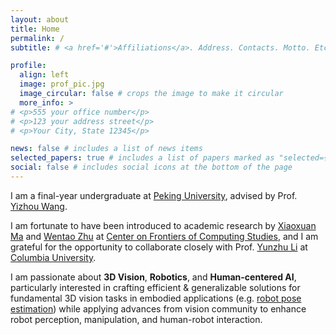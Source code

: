 ```yaml
---
layout: about
title: Home
permalink: /
subtitle: # <a href='#'>Affiliations</a>. Address. Contacts. Motto. Etc.

profile:
  align: left
  image: prof_pic.jpg
  image_circular: false # crops the image to make it circular
  more_info: >
# <p>555 your office number</p>
# <p>123 your address street</p>
# <p>Your City, State 12345</p>

news: false # includes a list of news items
selected_papers: true # includes a list of papers marked as "selected={true}"
social: false # includes social icons at the bottom of the page
---
```


<!-- Tell the world about yourself. Link to your favorite [subreddit](http://reddit.com). You can put a picture in, too. The code is already in, just name your picture `prof_pic.jpg` and put it in the `img/` folder.

Put your address / P.O. box / other info right below your picture. You can also disable any of these elements by editing `profile` property of the YAML header of your `_pages/about.md`. Edit `_bibliography/papers.bib` and Jekyll will render your [publications page](/al-folio/publications/) automatically.

Link to your social media connections, too. This theme is set up to use [Font Awesome icons](https://fontawesome.com/) and [Academicons](https://jpswalsh.github.io/academicons/), like the ones below. Add your Facebook, Twitter, LinkedIn, Google Scholar, or just disable all of them. -->

I am a final-year undergraduate at [Peking University](https://english.pku.edu.cn/), advised by Prof. [Yizhou Wang](https://cfcs.pku.edu.cn/english/people/faculty/yizhouwang/index.htm).

I am fortunate to have been introduced to academic research by [Xiaoxuan Ma](https://shirleymaxx.github.io/) and [Wentao Zhu](https://wentao.live/about.html) at [Center on Frontiers of Computing Studies](https://cfcs.pku.edu.cn/), and I am grateful for the opportunity to collaborate closely with Prof. [Yunzhu Li](https://yunzhuli.github.io/) at [Columbia University](https://www.columbia.edu/).

<!-- I am passionate about 3D vision, robotics, and human-centered AI, with particular interests in developing efficient & generalizable solutions for fundamental embodied vision tasks (such as pose estimation), and applying advances in 3D vision to enhance robot perception, manipulation, and human-robot interaction. I aim to further expand my knowledge in these fields through surveys and hands-on experiments. -->

I am passionate about **3D Vision**, **Robotics**, and **Human-centered AI**, particularly interested in crafting efficient & generalizable solutions for fundamental 3D vision tasks in embodied applications (e.g. [robot pose estimation](https://oliverbansk.github.io/Holistic-Robot-Pose/)) while applying advances from vision community to enhance robot perception, manipulation, and human-robot interaction.

<!-- I have gained experience and am actively expanding my knowledge in these fields through comprehensive surveys and hands-on experiments. -->
